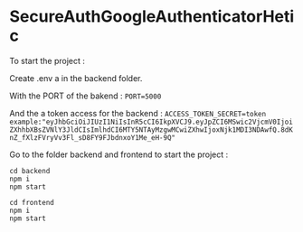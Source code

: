 ﻿# SecureAuthGoogleAuthenticatorHetic

To start the project :

Create .env a in the backend folder.

With the PORT of the bakend : 
```PORT=5000```

And the a token access for the backend : 
```ACCESS_TOKEN_SECRET=token```</br> 
```example:"eyJhbGciOiJIUzI1NiIsInR5cCI6IkpXVCJ9.eyJpZCI6MSwic2VjcmV0IjoiZXhhbXBsZVNlY3JldCIsImlhdCI6MTY5NTAyMzgwMCwiZXhwIjoxNjk1MDI3NDAwfQ.8dKnZ_fXlzFVryVv3Fl_sD8FY9FJbdnxoY1Me_eH-9Q"```

Go to the folder backend and frontend to start the project :

``` cd backend ```<br/>
``` npm i ```<br/>
``` npm start ```<br/>

``` cd frontend ```<br/>
``` npm i ```<br/>
``` npm start ```
